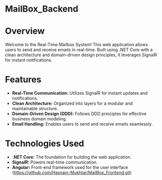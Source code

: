 # MailBox_Backend
# Overview
Welcome to the Real-Time Mailbox System! This web application allows users to send and receive emails in real-time. Built using .NET Core with a clean architecture and domain-driven design principles, it leverages SignalR for instant notifications.

# Features
* **Real-Time Communication:** Utilizes SignalR for instant updates and notifications.
* **Clean Architecture:** Organized into layers for a modular and maintainable structure.
* **Domain-Driven Design (DDD):** Follows DDD principles for effective business domain modeling.
* **Email Handling:** Enables users to send and receive emails seamlessly.
# Technologies Used
* **.NET Core:** The foundation for building the web application.
* **SignalR:** Powers real-time communication.
* **Angular:** Front-end framework used for the user interface (https://github.com/Hasnain-Mukhtar/MailBox_Frontend.git)
